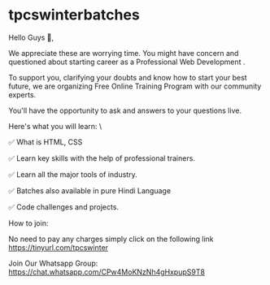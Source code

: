 # tpcswinterbatches
Hello Guys 👋,

We appreciate these are worrying time. You might have concern and questioned about starting career as a Professional Web Development .

To support you, clarifying your doubts and know how to start your best future, we are organizing Free Online Training Program with our community experts.

You'll have the opportunity to ask and answers to your questions live.

 Here's what you will learn: \
 
✅ What is HTML, CSS

✅ Learn key skills with the help of  professional trainers.

✅ Learn all the major tools of industry.

✅ Batches also available in pure Hindi Language

✅ Code challenges and projects.


 How to join: 
 
No need to pay any charges simply click on the following link https://tinyurl.com/tpcswinter

Join Our Whatsapp Group: https://chat.whatsapp.com/CPw4MoKNzNh4gHxpupS9T8
